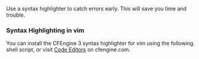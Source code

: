 Use a syntax highlighter to catch errors early. This will save you time and trouble.

### Syntax Highlighting in vim

You can install the CFEngine 3 syntax highlighter for vim using the
following shell script, or visit [Code Editors](http://www.cfengine.com/cfengine-code-editors/) on cfengine.com.
